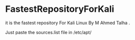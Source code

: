 # FastestRepositoryForKali
it is the fastest repository For Kali Linux By M Ahmed Talha .

Just paste the sources.list file in /etc/apt/

